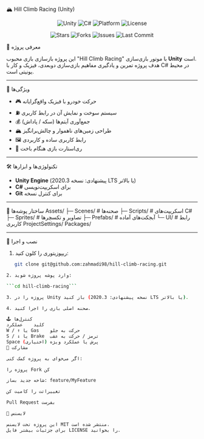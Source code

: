 🏔️ Hill Climb Racing (Unity)

<div align="center">

![Unity](https://img.shields.io/badge/Engine-Unity-black?logo=unity)
![C#](https://img.shields.io/badge/Language-C%23-239120?logo=c-sharp)
![Platform](https://img.shields.io/badge/Platform-PC%20%7C%20Mobile-blue)
![License](https://img.shields.io/github/license/zahmadi98/hill-climb-racing)

![Stars](https://img.shields.io/github/stars/zahmadi98/hill-climb-racing?style=social)
![Forks](https://img.shields.io/github/forks/zahmadi98/hill-climb-racing?style=social)
![Issues](https://img.shields.io/github/issues/zahmadi98/hill-climb-racing)
![Last Commit](https://img.shields.io/github/last-commit/zahmadi98/hill-climb-racing)

</div>

📌 معرفی پروژه

این پروژه بازسازی بازی محبوب "Hill Climb Racing" با موتور بازی‌سازی **Unity** است.  
هدف پروژه تمرین و یادگیری مفاهیم بازی‌سازی دوبعدی، فیزیک و کار با C# در محیط یونیتی است.

---

🎯 ویژگی‌ها

- 🎮 حرکت خودرو با فیزیک واقع‌گرایانه  
- ⛽ سیستم سوخت و نمایش آن در رابط کاربری  
- 💰 جمع‌آوری آیتم‌ها (سکه / پاداش)  
- 🏔️ طراحی زمین‌های ناهموار و چالش‌برانگیز  
- 🖼️ رابط کاربری ساده و کاربردی  
- 🔄 ری‌استارت بازی هنگام باخت  

---

🛠️ تکنولوژی‌ها و ابزارها

- **Unity Engine** (پیشنهادی: نسخه 2020.3 LTS یا بالاتر)  
- **C#** برای اسکریپت‌نویسی  
- **Git** برای کنترل نسخه  

---

📂 ساختار پوشه‌ها
Assets/
├─ Scenes/ # صحنه‌ها
├─ Scripts/ # اسکریپت‌های C#
├─ Sprites/ # تصاویر و تکسچرها
├─ Prefabs/ # آبجکت‌های آماده
└─ UI/ # رابط کاربری
ProjectSettings/
Packages/

---

🚀 نصب و اجرا

1. ریپوزیتوری را کلون کنید:

```bash
   git clone git@github.com:zahmadi98/hill-climb-racing.git

2. وارد پوشه پروژه شوید:

```cd hill-climb-racing```

3. پروژه را در Unity باز کنید (نسخه پیشنهادی: 2020.3 LTS یا بالاتر).

4. صحنه اصلی بازی را اجرا کنید.

🕹️ کنترل‌ها
کلید	عملکرد
W / ↑ یا Gas	حرکت به جلو
S / ↓ یا Brake	ترمز / حرکت به عقب
Space (اختیاری)	پرش یا عملکرد ویژه
🤝 مشارکت

اگر می‌خوای به پروژه کمک کنی:

پروژه را Fork کن

شاخه جدید بساز: feature/MyFeature

تغییراتت را کامیت کن

Pull Request بفرست

📜 لایسنس

این پروژه تحت لایسنس MIT منتشر شده است.
برای جزئیات بیشتر فایل LICENSE را بخوانید.




